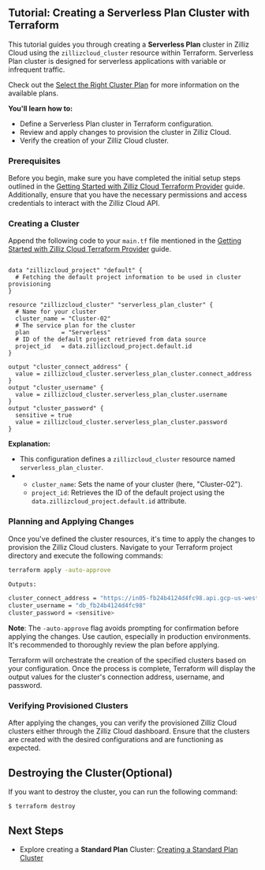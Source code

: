 ## Tutorial: Creating a Serverless Plan Cluster with Terraform

This tutorial guides you through creating a **Serverless Plan** cluster in Zilliz Cloud using the `zillizcloud_cluster` resource within Terraform. Serverless Plan cluster is designed for serverless applications with variable or infrequent traffic.

Check out the [Select the Right Cluster Plan](https://docs.zilliz.com/docs/select-zilliz-cloud-service-plans) for more information on the available plans.

**You'll learn how to:**

- Define a Serverless Plan cluster in Terraform configuration.
- Review and apply changes to provision the cluster in Zilliz Cloud.
- Verify the creation of your Zilliz Cloud cluster.

### Prerequisites

Before you begin, make sure you have completed the initial setup steps outlined in the [Getting Started with Zilliz Cloud Terraform Provider](./get-start.md) guide. Additionally, ensure that you have the necessary permissions and access credentials to interact with the Zilliz Cloud API.

### Creating a Cluster

Append the following code to your `main.tf` file mentioned in the [Getting Started with Zilliz Cloud Terraform Provider](./get-start.md) guide.


```hcl

data "zillizcloud_project" "default" {
  # Fetching the default project information to be used in cluster provisioning
}

resource "zillizcloud_cluster" "serverless_plan_cluster" {
  # Name for your cluster
  cluster_name = "Cluster-02"
  # The service plan for the cluster
  plan         = "Serverless"
  # ID of the default project retrieved from data source
  project_id   = data.zillizcloud_project.default.id 
}

output "cluster_connect_address" {
  value = zillizcloud_cluster.serverless_plan_cluster.connect_address
}
output "cluster_username" {
  value = zillizcloud_cluster.serverless_plan_cluster.username
}
output "cluster_password" {
  sensitive = true
  value = zillizcloud_cluster.serverless_plan_cluster.password
}
```


**Explanation:**

- This configuration defines a `zillizcloud_cluster` resource named `serverless_plan_cluster`.
- * `cluster_name`: Sets the name of your cluster (here, "Cluster-02").
  * `project_id`: Retrieves the ID of the default project using the `data.zillizcloud_project.default.id` attribute.

### Planning and Applying Changes

Once you've defined the cluster resources, it's time to apply the changes to provision the Zilliz Cloud clusters. Navigate to your Terraform project directory and execute the following commands:

```bash
terraform apply -auto-approve

Outputs:

cluster_connect_address = "https://in05-fb24b4124d4fc98.api.gcp-us-west1.zillizcloud.com"
cluster_username = "db_fb24b4124d4fc98"
cluster_password = <sensitive>
```

**Note**: The `-auto-approve` flag avoids prompting for confirmation before applying the changes. Use caution, especially in production environments. It's recommended to thoroughly review the plan before applying.

Terraform will orchestrate the creation of the specified clusters based on your configuration. Once the process is complete, Terraform will display the output values for the cluster's connection address, username, and password.

### Verifying Provisioned Clusters

After applying the changes, you can verify the provisioned Zilliz Cloud clusters either through the Zilliz Cloud dashboard. Ensure that the clusters are created with the desired configurations and are functioning as expected.

## Destroying the Cluster(Optional)
If you want to destroy the cluster, you can run the following command:
```
$ terraform destroy
```

## Next Steps
- Explore creating a **Standard Plan** Cluster: [Creating a Standard Plan Cluster](./create-a-standard-cluster.md)

